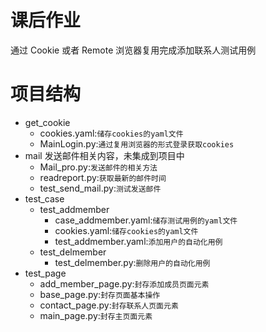 # 课后作业
通过 Cookie 或者 Remote 浏览器复用完成添加联系人测试用例
# 项目结构
 - get_cookie
    - cookies.yaml:`储存cookies的yaml文件`
    - MainLogin.py:`通过复用浏览器的形式登录获取cookies`
 - mail  发送邮件相关内容，未集成到项目中
   - Mail_pro.py:`发送邮件的相关方法`
    - readreport.py:`获取最新的邮件时间`
    - test_send_mail.py:`测试发送邮件`
 - test_case
   - test_addmember
      - case_addmember.yaml:`储存测试用例的yaml文件`
      - cookies.yaml:`储存cookies的yaml文件`
      - test_addmember.yaml:`添加用户的自动化用例`
   - test_delmember
      - test_delmember.py:`删除用户的自动化用例`
 - test_page
   - add_member_page.py:`封存添加成员页面元素`
   - base_page.py:`封存页面基本操作`
   - contact_page.py:`封存联系人页面元素`
   - main_page.py:`封存主页面元素`